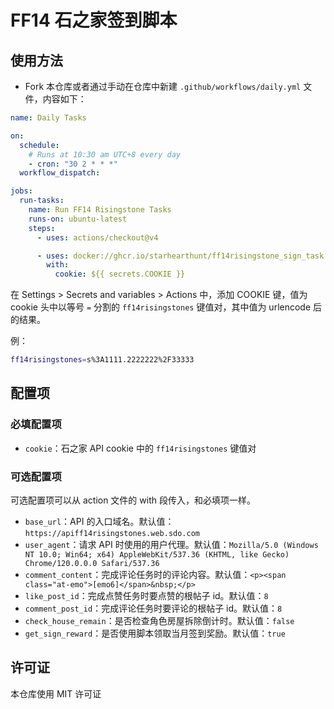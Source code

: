 # FF14 石之家签到脚本

## 使用方法

- Fork 本仓库或者通过手动在仓库中新建 `.github/workflows/daily.yml` 文件，内容如下：

```yaml
name: Daily Tasks

on:
  schedule:
    # Runs at 10:30 am UTC+8 every day
    - cron: "30 2 * * *"
  workflow_dispatch:

jobs:
  run-tasks:
    name: Run FF14 Risingstone Tasks
    runs-on: ubuntu-latest
    steps:
      - uses: actions/checkout@v4

      - uses: docker://ghcr.io/starhearthunt/ff14risingstone_sign_task:master
        with:
          cookie: ${{ secrets.COOKIE }}
```

在 Settings > Secrets and variables > Actions 中，添加 COOKIE 键，值为 cookie 头中以等号 `=` 分割的 `ff14risingstones` 键值对，其中值为 urlencode 后的结果。

例：

```bash
ff14risingstones=s%3A1111.2222222%2F33333
```

## 配置项

### 必填配置项

- `cookie`：石之家 API cookie 中的 `ff14risingstones` 键值对

### 可选配置项

可选配置项可以从 action 文件的 with 段传入，和必填项一样。

- `base_url`：API 的入口域名。默认值：`https://apiff14risingstones.web.sdo.com`
- `user_agent`：请求 API 时使用的用户代理。默认值：`Mozilla/5.0 (Windows NT 10.0; Win64; x64) AppleWebKit/537.36 (KHTML, like Gecko) Chrome/120.0.0.0 Safari/537.36`
- `comment_content`：完成评论任务时的评论内容。默认值：`<p><span class="at-emo">[emo6]</span>&nbsp;</p>`
- `like_post_id`：完成点赞任务时要点赞的根帖子 id。默认值：`8`
- `comment_post_id`：完成评论任务时要评论的根帖子 id。默认值：`8`
- `check_house_remain`：是否检查角色房屋拆除倒计时。默认值：`false`
- `get_sign_reward`：是否使用脚本领取当月签到奖励。默认值：`true`

## 许可证

本仓库使用 MIT 许可证
